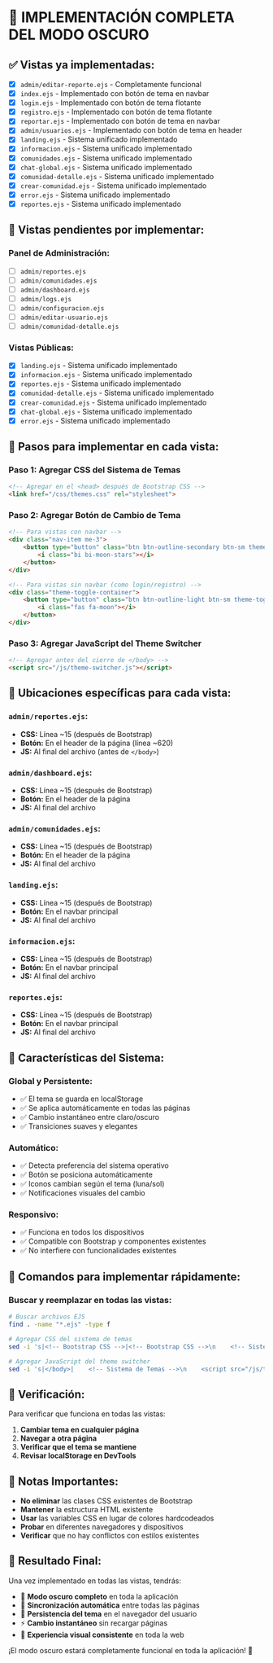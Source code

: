 # 🌙 IMPLEMENTACIÓN COMPLETA DEL MODO OSCURO

## ✅ Vistas ya implementadas:
- [x] `admin/editar-reporte.ejs` - Completamente funcional
- [x] `index.ejs` - Implementado con botón de tema en navbar
- [x] `login.ejs` - Implementado con botón de tema flotante
- [x] `registro.ejs` - Implementado con botón de tema flotante
- [x] `reportar.ejs` - Implementado con botón de tema en navbar
- [x] `admin/usuarios.ejs` - Implementado con botón de tema en header
- [x] `landing.ejs` - Sistema unificado implementado
- [x] `informacion.ejs` - Sistema unificado implementado
- [x] `comunidades.ejs` - Sistema unificado implementado
- [x] `chat-global.ejs` - Sistema unificado implementado
- [x] `comunidad-detalle.ejs` - Sistema unificado implementado
- [x] `crear-comunidad.ejs` - Sistema unificado implementado
- [x] `error.ejs` - Sistema unificado implementado
- [x] `reportes.ejs` - Sistema unificado implementado

## 🔄 Vistas pendientes por implementar:

### **Panel de Administración:**
- [ ] `admin/reportes.ejs`
- [ ] `admin/comunidades.ejs`
- [ ] `admin/dashboard.ejs`
- [ ] `admin/logs.ejs`
- [ ] `admin/configuracion.ejs`
- [ ] `admin/editar-usuario.ejs`
- [ ] `admin/comunidad-detalle.ejs`

### **Vistas Públicas:**
- [x] `landing.ejs` - Sistema unificado implementado
- [x] `informacion.ejs` - Sistema unificado implementado
- [x] `reportes.ejs` - Sistema unificado implementado
- [x] `comunidad-detalle.ejs` - Sistema unificado implementado
- [x] `crear-comunidad.ejs` - Sistema unificado implementado
- [x] `chat-global.ejs` - Sistema unificado implementado
- [x] `error.ejs` - Sistema unificado implementado

## 🚀 Pasos para implementar en cada vista:

### **Paso 1: Agregar CSS del Sistema de Temas**
```html
<!-- Agregar en el <head> después de Bootstrap CSS -->
<link href="/css/themes.css" rel="stylesheet">
```

### **Paso 2: Agregar Botón de Cambio de Tema**
```html
<!-- Para vistas con navbar -->
<div class="nav-item me-3">
    <button type="button" class="btn btn-outline-secondary btn-sm theme-toggle-btn" id="theme-toggle" title="Cambiar tema">
        <i class="bi bi-moon-stars"></i>
    </button>
</div>

<!-- Para vistas sin navbar (como login/registro) -->
<div class="theme-toggle-container">
    <button type="button" class="btn btn-outline-light btn-sm theme-toggle-btn" id="theme-toggle" title="Cambiar tema">
        <i class="fas fa-moon"></i>
    </button>
</div>
```

### **Paso 3: Agregar JavaScript del Theme Switcher**
```html
<!-- Agregar antes del cierre de </body> -->
<script src="/js/theme-switcher.js"></script>
```

## 🎯 Ubicaciones específicas para cada vista:

### **`admin/reportes.ejs`:**
- **CSS:** Línea ~15 (después de Bootstrap)
- **Botón:** En el header de la página (línea ~620)
- **JS:** Al final del archivo (antes de `</body>`)

### **`admin/dashboard.ejs`:**
- **CSS:** Línea ~15 (después de Bootstrap)
- **Botón:** En el header de la página
- **JS:** Al final del archivo

### **`admin/comunidades.ejs`:**
- **CSS:** Línea ~15 (después de Bootstrap)
- **Botón:** En el header de la página
- **JS:** Al final del archivo

### **`landing.ejs`:**
- **CSS:** Línea ~15 (después de Bootstrap)
- **Botón:** En el navbar principal
- **JS:** Al final del archivo

### **`informacion.ejs`:**
- **CSS:** Línea ~15 (después de Bootstrap)
- **Botón:** En el navbar principal
- **JS:** Al final del archivo

### **`reportes.ejs`:**
- **CSS:** Línea ~15 (después de Bootstrap)
- **Botón:** En el navbar principal
- **JS:** Al final del archivo

## 🌟 Características del Sistema:

### **Global y Persistente:**
- ✅ El tema se guarda en localStorage
- ✅ Se aplica automáticamente en todas las páginas
- ✅ Cambio instantáneo entre claro/oscuro
- ✅ Transiciones suaves y elegantes

### **Automático:**
- ✅ Detecta preferencia del sistema operativo
- ✅ Botón se posiciona automáticamente
- ✅ Iconos cambian según el tema (luna/sol)
- ✅ Notificaciones visuales del cambio

### **Responsivo:**
- ✅ Funciona en todos los dispositivos
- ✅ Compatible con Bootstrap y componentes existentes
- ✅ No interfiere con funcionalidades existentes

## 🔧 Comandos para implementar rápidamente:

### **Buscar y reemplazar en todas las vistas:**
```bash
# Buscar archivos EJS
find . -name "*.ejs" -type f

# Agregar CSS del sistema de temas
sed -i 's|<!-- Bootstrap CSS -->|<!-- Bootstrap CSS -->\n    <!-- Sistema de Temas -->\n    <link href="/css/themes.css" rel="stylesheet">|g' *.ejs

# Agregar JavaScript del theme switcher
sed -i 's|</body>|    <!-- Sistema de Temas -->\n    <script src="/js/theme-switcher.js"></script>\n</body>|g' *.ejs
```

## 📱 Verificación:

Para verificar que funciona en todas las vistas:

1. **Cambiar tema en cualquier página**
2. **Navegar a otra página**
3. **Verificar que el tema se mantiene**
4. **Revisar localStorage en DevTools**

## 🚨 Notas Importantes:

- **No eliminar** las clases CSS existentes de Bootstrap
- **Mantener** la estructura HTML existente
- **Usar** las variables CSS en lugar de colores hardcodeados
- **Probar** en diferentes navegadores y dispositivos
- **Verificar** que no hay conflictos con estilos existentes

## 🎉 Resultado Final:

Una vez implementado en todas las vistas, tendrás:
- 🌙 **Modo oscuro completo** en toda la aplicación
- 🔄 **Sincronización automática** entre todas las páginas
- 💾 **Persistencia del tema** en el navegador del usuario
- ⚡ **Cambio instantáneo** sin recargar páginas
- 🎨 **Experiencia visual consistente** en toda la web

¡El modo oscuro estará completamente funcional en toda la aplicación! 🚀
